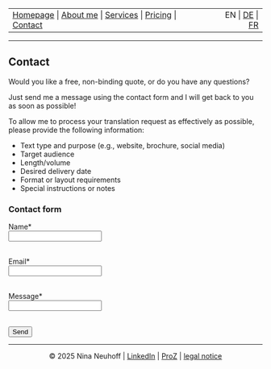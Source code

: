<!-- Header -->
<table width="100%">
<tr>
<td align="left">
<a href="index.html">Homepage</a> |
<a href="about.html">About me</a> |
<a href="services.html">Services</a> |
<a href="pricing.html">Pricing</a> |
<a href="contact.html">Contact</a>
</td>
<td align="right">
EN | <a href="../de/index.html">DE</a> | <a href="../fr/index.html">FR</a>
</td>
</tr>
</table>
<hr>

## Contact
Would you like a free, non-binding quote, or do you have any questions?

Just send me a message using the contact form and I will get back to you as soon as possible!

To allow me to process your translation request as effectively as possible, please provide the following information:

- Text type and purpose (e.g., website, brochure, social media)
- Target audience
- Length/volume
- Desired delivery date
- Format or layout requirements
- Special instructions or notes

### Contact form

<form action="https://formspree.io/f/mldwqbvj" method="POST"> 
  <label for="name">Name*</label><br>
  <input type="text" id="name" name="name" required><br><br>

  <label for="email">Email*</label><br>
  <input type="email" id="email" name="_replyto" required><br><br>

  <label for="message">Message*</label><br>
  <input type="text" id="message" name="message" required><br><br> 
  
  <button type="submit">Send</button>
</form> 

<!-- Footer -->
<hr>
<p align="center">
&copy; 2025 Nina Neuhoff | <a href="http://www.linkedin.com/in/nina-neuhoff-32b162283">LinkedIn</a> | <a href="https://www.proz.com/translator/4180778">ProZ</a> | <a href="impressum.html">legal notice</a>
</p>
